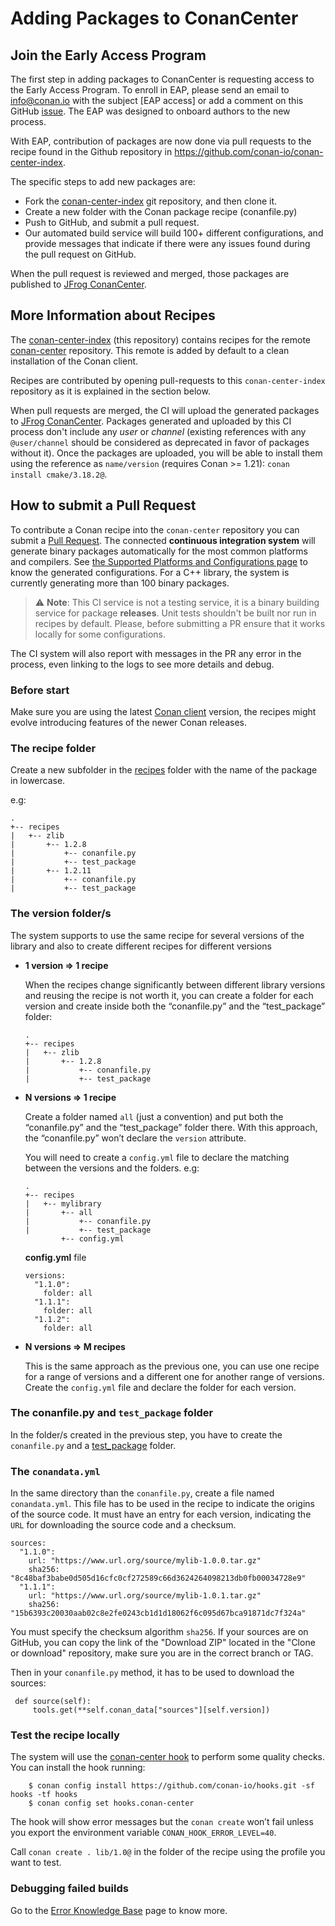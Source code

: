 # Adding Packages to ConanCenter

## Join the Early Access Program

The first step in adding packages to ConanCenter is requesting access to the Early Access Program. To enroll in EAP,  please send an email to info@conan.io with the subject [EAP access] or add a comment on this GitHub [issue](https://github.com/conan-io/conan-center-index/issues/4). The EAP was designed to onboard authors to the new process.

With EAP, contribution of packages are now done via pull requests to the recipe found in the Github repository in https://github.com/conan-io/conan-center-index.

The specific steps to add new packages are:
* Fork the [conan-center-index](https://github.com/conan-io/conan-center-index) git repository, and then clone it.
* Create a new folder with the Conan package recipe (conanfile.py)
* Push to GitHub, and submit a pull request.
* Our automated build service will build 100+ different configurations, and provide messages that indicate if there were any issues found during the pull request on GitHub.

When the pull request is reviewed and merged, those packages are published to [JFrog ConanCenter](https://conan.io/center/).

## More Information about Recipes

The [conan-center-index](https://github.com/conan-io/conan-center-index) (this repository) contains recipes for the remote [conan-center](https://conan.io/center/) repository. This remote is added by default to a clean installation of the Conan client.

Recipes are contributed by opening pull-requests to this `conan-center-index` repository as it is explained in the section below.

When pull requests are merged, the CI will upload the generated packages to [JFrog ConanCenter](https://conan.io/center/). Packages generated and uploaded by this CI process don't include any _user_ or _channel_ (existing references with any `@user/channel` should be considered as deprecated in favor of packages without it). Once the packages are uploaded, you will be able to install them using the reference as `name/version` (requires Conan >= 1.21): `conan install cmake/3.18.2@`.

## How to submit a Pull Request

To contribute a Conan recipe into the `conan-center` repository you can submit a [Pull Request](https://github.com/conan-io/conan-center-index/pulls). The connected **continuous integration system** will generate binary packages automatically for the most common platforms and compilers. See [the Supported Platforms and Configurations page](supported_platforms_and_configurations.md) to know the generated configurations. For a C++ library, the system is currently generating more than 100 binary packages.

> ⚠️ **Note**: This CI service is not a testing service, it is a binary building service for package **releases**. Unit tests shouldn't be built nor run in recipes by default. Please, before submitting a PR ensure that it works locally for some configurations.

The CI system will also report with messages in the PR any error in the process, even linking to the logs to see more details and debug.

### Before start

Make sure you are using the latest [Conan client](https://conan.io/downloads) version, the recipes might evolve introducing features of the newer Conan releases.


### The recipe folder

Create a new subfolder in the [recipes](https://github.com/conan-io/conan-center-index/tree/master/recipes) folder with the name of the package in lowercase.

e.g:

```
.
+-- recipes
|   +-- zlib
|       +-- 1.2.8
|           +-- conanfile.py
|           +-- test_package
|       +-- 1.2.11
|           +-- conanfile.py
|           +-- test_package
```

### The version folder/s

The system supports to use the same recipe for several versions of the library and also to create different recipes for different versions

- **1 version => 1 recipe**

  When the recipes change significantly between different library versions and reusing the recipe is not worth it, you can create a folder for each version and create inside both the “conanfile.py” and the “test_package” folder:

  ```
  .
  +-- recipes
  |   +-- zlib
  |       +-- 1.2.8
  |           +-- conanfile.py
  |           +-- test_package

  ```


- **N versions => 1 recipe**

   Create a folder named `all` (just a convention) and put both the “conanfile.py” and the “test_package” folder there. With this approach, the “conanfile.py” won’t declare the `version` attribute.

   You will need to create a `config.yml` file to declare the matching between the versions and the folders. e.g:

  ```
  .
  +-- recipes
  |   +-- mylibrary
  |       +-- all
  |           +-- conanfile.py
  |           +-- test_package
          +-- config.yml
  ```

  **config.yml** file

  ```
  versions:
    "1.1.0":
      folder: all
    "1.1.1":
      folder: all
    "1.1.2":
      folder: all
  ```

- **N versions => M recipes**

   This is the same approach as the previous one, you can use one recipe for a range of versions and a different one for another range of versions. Create the `config.yml` file and declare the folder for each version.

### The conanfile.py and `test_package` folder

   In the folder/s created in the previous step, you have to create the `conanfile.py` and a [test_package](https://docs.conan.io/en/latest/creating_packages/getting_started.html#the-test-package-folder) folder.

### The `conandata.yml`

   In the same directory than the `conanfile.py`, create a file named `conandata.yml`. This file has to be used in the recipe to indicate the origins of the source code. It must have an entry for each version, indicating the `URL` for downloading the source code and a checksum.

```
sources:
  "1.1.0":
    url: "https://www.url.org/source/mylib-1.0.0.tar.gz"
    sha256: "8c48baf3babe0d505d16cfc0cf272589c66d3624264098213db0fb00034728e9"
  "1.1.1":
    url: "https://www.url.org/source/mylib-1.0.1.tar.gz"
    sha256: "15b6393c20030aab02c8e2fe0243cb1d1d18062f6c095d67bca91871dc7f324a"
```

You must specify the checksum algorithm `sha256`.
If your sources are on GitHub, you can copy the link of the "Download ZIP" located in the "Clone or download" repository, make sure you are in the correct branch or TAG.

Then in your `conanfile.py` method, it has to be used to download the sources:

```
 def source(self):
     tools.get(**self.conan_data["sources"][self.version])
```


### Test the recipe locally

 The system will use the [conan-center hook](https://github.com/conan-io/hooks.git) to perform some quality checks. You can install the hook running:

```
    $ conan config install https://github.com/conan-io/hooks.git -sf hooks -tf hooks
    $ conan config set hooks.conan-center
```

  The hook will show error messages but the `conan create` won’t fail unless you export the environment variable `CONAN_HOOK_ERROR_LEVEL=40`.

Call `conan create . lib/1.0@` in the folder of the recipe using the profile you want to test.

### Debugging failed builds

Go to the [Error Knowledge Base](error_knowledge_base.md) page to know more.
